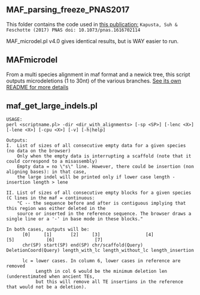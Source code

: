 ## MAF_parsing_freeze_PNAS2017
This folder contains the code used in [this publication:](http://www.pnas.org/content/114/8/E1460)
`Kapusta, Suh & Feschotte (2017) PNAS doi: 10.1073/pnas.1616702114`

MAF_microdel.pl v4.0 gives identical results, but is WAY easier to run.

## MAFmicrodel
From a multi species alignment in maf format and a newick tree, this script outputs microdeletions (1 to 30nt) of the various branches.
[See its own README for more details](https://github.com/4ureliek/MAF_parsing/blob/master/MAFmicrodel/README.md])

## maf_get_large_indels.pl
	USAGE:
	perl <scriptname.pl> -dir <dir_with_alignments> [-sp <SP>] [-lenc <X>] [-lene <X>] [-cpu <X>] [-v] [-h|help]
    	
	Outputs:
	I.  List of sizes of all consecutive empty data for a given species (no data on the browser)
	    Only when the empty data is interrupting a scaffold (note that it could correspond to a misassembly)
	    Empty data = no \"s\" line. However, there could be insertion (non aligning bases): in that case,
	    the large indel will be printed only if lower case length - insertion length > lene
	      
	II. List of sizes of all consecutive empty blocks for a given species (C lines in the maf = continuous:
	    "C -- the sequence before and after is contiguous implying that this region was either deleted in the 
	    source or inserted in the reference sequence. The browser draws a single line or a '-' in base mode in these blocks."

	In both cases, outputs will be:
	      [0]     [1]       [2]     [3]                 [4]                  [5]            [6]               [7]
	      chr(SP) start(SP) end(SP) chr/scaffold(Query) DeletionCoord(Query) length_with_lc length_without_lc length_insertion

	      lc = lower cases. In column 6, lower cases in reference are removed 
	           Length in col 6 would be the minimum deletion len (underestimated when ancient TEs, 
	           but this will remove all TE insertions in the reference that would not be a deletion).

